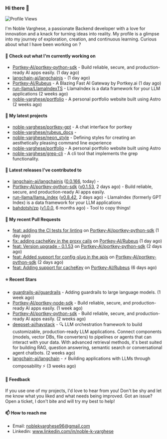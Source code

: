 ### Hi there 👋
![Profile Views](https://komarev.com/ghpvc/?username=noble-varghese&label=PROFILE+VIEWS)

I'm Noble Varghese, a passionate Backend developer with a love for innovation and a knack for turning ideas into reality. My profile is a glimpse into my journey of exploration, creation, and continuous learning. Curious about what I have been working on ?


#### 👷 Check out what I'm currently working on

- [Portkey-AI/portkey-python-sdk](https://github.com/Portkey-AI/portkey-python-sdk) - Build reliable, secure, and production-ready AI apps easily. (1 day ago)
- [langchain-ai/langchainjs](https://github.com/langchain-ai/langchainjs) -  (1 day ago)
- [Portkey-AI/Rubeus](https://github.com/Portkey-AI/Rubeus) - A Blazing Fast AI Gateway by Portkey.ai (1 day ago)
- [run-llama/LlamaIndexTS](https://github.com/run-llama/LlamaIndexTS) - LlamaIndex is a data framework for your LLM applications (2 weeks ago)
- [noble-varghese/portfolio](https://github.com/noble-varghese/portfolio) - A personal portfolio website built using Astro (2 weeks ago)

#### 🌱 My latest projects

- [noble-varghese/portkey-gpt](https://github.com/noble-varghese/portkey-gpt) - A chat interface for portkey
- [noble-varghese/rubeus_docs](https://github.com/noble-varghese/rubeus_docs) - 
- [noble-varghese/neon_style](https://github.com/noble-varghese/neon_style) - Defining styles for creating an aesthetically pleasing command line experience
- [noble-varghese/portfolio](https://github.com/noble-varghese/portfolio) - A personal portfolio website built using Astro
- [noble-varghese/grep-cli](https://github.com/noble-varghese/grep-cli) - A cli tool that implements the grep functionality.

#### 🔭 Latest releases I've contributed to

- [langchain-ai/langchainjs](https://github.com/langchain-ai/langchainjs) ([0.0.166](https://github.com/langchain-ai/langchainjs/releases/tag/0.0.166), today) - 
- [Portkey-AI/portkey-python-sdk](https://github.com/Portkey-AI/portkey-python-sdk) ([v0.1.53](https://github.com/Portkey-AI/portkey-python-sdk/releases/tag/v0.1.53), 2 days ago) - Build reliable, secure, and production-ready AI apps easily.
- [run-llama/llama_index](https://github.com/run-llama/llama_index) ([v0.8.42](https://github.com/run-llama/llama_index/releases/tag/v0.8.42), 2 days ago) - LlamaIndex (formerly GPT Index) is a data framework for your LLM applications
- [bahdotsh/zp](https://github.com/bahdotsh/zp) ([v1.0.0](https://github.com/bahdotsh/zp/releases/tag/v1.0.0), 6 months ago) - Tool to copy things!

#### 🔨 My recent Pull Requests

- [feat: adding the CI tests for linting](https://github.com/Portkey-AI/portkey-python-sdk/pull/41) on [Portkey-AI/portkey-python-sdk](https://github.com/Portkey-AI/portkey-python-sdk) (1 day ago)
- [fix: adding cacheKey in the proxy calls](https://github.com/Portkey-AI/Rubeus/pull/26) on [Portkey-AI/Rubeus](https://github.com/Portkey-AI/Rubeus) (1 day ago)
- [feat: Version upgrade - 0.1.53](https://github.com/Portkey-AI/portkey-python-sdk/pull/36) on [Portkey-AI/portkey-python-sdk](https://github.com/Portkey-AI/portkey-python-sdk) (2 days ago)
- [feat: Added support for config-slug in the apis](https://github.com/Portkey-AI/portkey-python-sdk/pull/35) on [Portkey-AI/portkey-python-sdk](https://github.com/Portkey-AI/portkey-python-sdk) (2 days ago)
- [feat: Adding support for cacheKey](https://github.com/Portkey-AI/Rubeus/pull/20) on [Portkey-AI/Rubeus](https://github.com/Portkey-AI/Rubeus) (6 days ago)


#### ⭐ Recent Stars

- [guardrails-ai/guardrails](https://github.com/guardrails-ai/guardrails) - Adding guardrails to large language models. (1 week ago)
- [Portkey-AI/portkey-node-sdk](https://github.com/Portkey-AI/portkey-node-sdk) - Build reliable, secure, and production-ready AI apps easily. (1 week ago)
- [Portkey-AI/portkey-python-sdk](https://github.com/Portkey-AI/portkey-python-sdk) - Build reliable, secure, and production-ready AI apps easily. (2 weeks ago)
- [deepset-ai/haystack](https://github.com/deepset-ai/haystack) - :mag: LLM orchestration framework to build customizable, production-ready LLM applications. Connect components (models, vector DBs, file converters) to pipelines or agents that can interact with your data. With advanced retrieval methods, it&#39;s best suited for building RAG, question answering, semantic search or conversational agent chatbots. (2 weeks ago)
- [langchain-ai/langchain](https://github.com/langchain-ai/langchain) - ⚡ Building applications with LLMs through composability ⚡ (3 weeks ago)

#### 💬 Feedback

If you use one of my projects, I'd love to hear from you! Don't be shy and let me know what you liked and what needs being improved. Got an issue? Open a ticket, I don't bite and will try my best to help!

#### 📫 How to reach me

- Email: noblekvarghese96@gmail.com
- Linkedin: www.linkedin.com/in/noble-k-varghese
